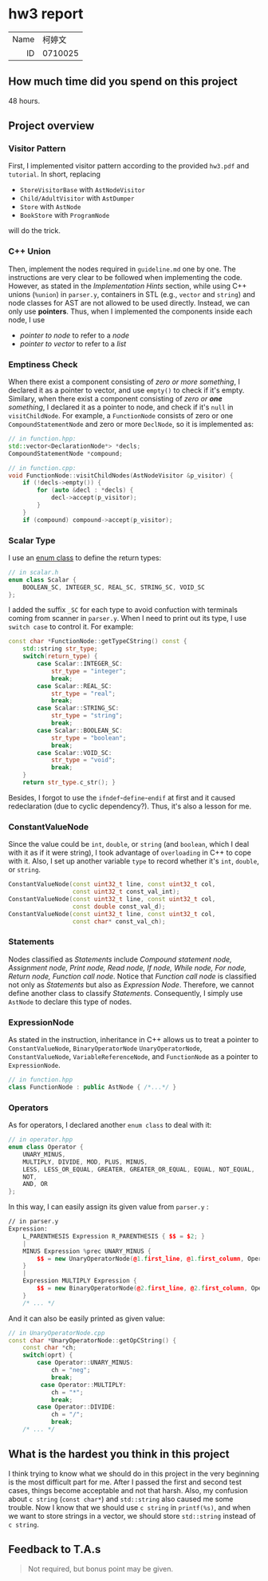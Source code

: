 # hw3 report

|||
|-:|:-|
|Name|柯婷文|
|ID|0710025|

## How much time did you spend on this project

48 hours.

## Project overview

### Visitor Pattern
First, I implemented visitor pattern according to the provided `hw3.pdf` and `tutorial`. In short, replacing
* `StoreVisitorBase` with `AstNodeVisitor`
* `Child/AdultVisitor` with `AstDumper`
* `Store` with `AstNode`
* `BookStore` with `ProgramNode`

will do the trick.

### C++ Union
Then, implement the nodes required in `guideline.md` one by one. The instructions are very clear to be followed when implementing the code. However, as stated in the _Implementation Hints_ section, while using C++ unions (`%union`) in `parser.y`, containers in STL (e.g., `vector` and `string`) and node classes for AST are not allowed to be used directly. Instead, we can only use **pointers**. Thus, when I implemented the components inside each node, I use 
* _pointer to node_ to refer to a _node_
* _pointer to vector_ to refer to a _list_

### Emptiness Check
When there exist a component consisting of _zero or more something_, I declared it as a pointer to vector, and use `empty()` to check if it's empty. Similary, when there exist a component consisting of _zero or **one** something_, I declared it as a pointer to node, and check if it's `null` in `visitChildNode`. 
For example, a `FunctionNode` consists of zero or one
`CompoundStatementNode` and zero or more `DeclNode`, so it is implemented as:
```c++
// in function.hpp:
std::vector<DeclarationNode*> *decls;
CompoundStatementNode *compound;

// in function.cpp:
void FunctionNode::visitChildNodes(AstNodeVisitor &p_visitor) {
    if (!decls->empty()) {                                                   
        for (auto &decl : *decls) {
            decl->accept(p_visitor);
        }
    }
    if (compound) compound->accept(p_visitor);
```

### Scalar Type
I use an [enum class](https://openhome.cc/Gossip/CppGossip/enumType.html) to define the return types:
```c++
// in scalar.h
enum class Scalar {
    BOOLEAN_SC, INTEGER_SC, REAL_SC, STRING_SC, VOID_SC
};
```
I added the suffix `_SC` for each type to avoid confuction with terminals coming from scanner in `parser.y`.
When I need to print out its type, I use `switch case` to control it. For example:
```c++
const char *FunctionNode::getTypeCString() const { 
    std::string str_type;
    switch(return_type) {
        case Scalar::INTEGER_SC:
            str_type = "integer";
            break;
        case Scalar::REAL_SC:
            str_type = "real";
            break;
        case Scalar::STRING_SC:
            str_type = "string";
            break;
        case Scalar::BOOLEAN_SC:
            str_type = "boolean";
            break;
        case Scalar::VOID_SC:
            str_type = "void";
            break;
    }
    return str_type.c_str(); }
```
Besides, I forgot to use the `ifndef`-`define`-`endif` at first and it caused redeclaration (due to cyclic dependency?). Thus, it's also a lesson for me.

### ConstantValueNode
Since the value could be `int`, `double`, or `string` (and `boolean`, which I deal with it as if it were string), I took advantage of `overloading` in C++ to cope with it. Also, I set up another variable `type` to record whether it's `int`, `double`, or `string`.
```c++
ConstantValueNode(const uint32_t line, const uint32_t col,
                  const uint32_t const_val_int);
ConstantValueNode(const uint32_t line, const uint32_t col,
                  const double const_val_d);
ConstantValueNode(const uint32_t line, const uint32_t col,
                  const char* const_val_ch);
```
### Statements
Nodes classified as _Statements_ include _Compound statement node, Assignment node, Print node, Read node, If node, While node, For node, Return node, Function call node_. Notice that _Function call node_ is  classified not only as _Statements_ but also as _Expression Node_. Therefore, we cannot define another class to classify _Statements_. Consequently, I simply use `AstNode` to declare this type of nodes.

### ExpressionNode
As stated in the instruction, inheritance in C++ allows us to treat a pointer to `ConstantValueNode`, `BinaryOperatorNode`
`UnaryOperatorNode`, `ConstantValueNode`, `VariableReferenceNode`, and `FunctionNode` as a pointer to `ExpressionNode`.
```c++
// in function.hpp
class FunctionNode : public AstNode { /*...*/ }
```

### Operators
As for operators, I declared another `enum class` to deal with it:
```c++
// in operator.hpp
enum class Operator {
	UNARY_MINUS,
	MULTIPLY, DIVIDE, MOD, PLUS, MINUS, 
	LESS, LESS_OR_EQUAL, GREATER, GREATER_OR_EQUAL, EQUAL, NOT_EQUAL,
	NOT,
	AND, OR
};
```
In this way, I can easily assign its given value from `parser.y` :
```lex
// in parser.y
Expression:
    L_PARENTHESIS Expression R_PARENTHESIS { $$ = $2; } 
	|
    MINUS Expression %prec UNARY_MINUS { 
		$$ = new UnaryOperatorNode(@1.first_line, @1.first_column, Operator::UNARY_MINUS, $2);
	}
	|
    Expression MULTIPLY Expression { 
		$$ = new BinaryOperatorNode(@2.first_line, @2.first_column, Operator::MULTIPLY, $1, $3);
   	}
    /* ... */
```
And it can also be easily printed as given value:
```c++
// in UnaryOperatorNode.cpp
const char *UnaryOperatorNode::getOpCString() {
    const char *ch;
    switch(oprt) {
        case Operator::UNARY_MINUS: 
            ch = "neg";
            break;
         case Operator::MULTIPLY: 
            ch = "*";
            break;
        case Operator::DIVIDE:
            ch = "/";
            break;
    /* ... */
```


## What is the hardest you think in this project

I think trying to know what we should do in this project in the very beginning is the most difficult part for me. After I passed the first and second test cases, things become acceptable and not that harsh.
Also, my confusion about `c string` (`const char*`) and `std::string` also caused me some trouble. Now I know that we should use `c string` in `printf(%s)`, and when we want to store strings in a vector, we should store `std::string` instead of `c string`. 

## Feedback to T.A.s

> Not required, but bonus point may be given.

